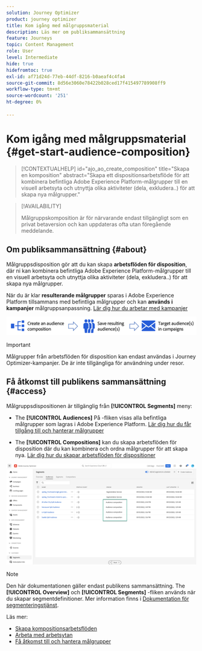 ```yaml
---
solution: Journey Optimizer
product: journey optimizer
title: Kom igång med målgruppsmaterial
description: Läs mer om publiksammansättning
feature: Journeys
topic: Content Management
role: User
level: Intermediate
hide: true
hidefromtoc: true
exl-id: af71d24d-77eb-44df-8216-b0aeaf4c4fa4
source-git-commit: 8d56e3060e78422b028ced17f415497789908ff9
workflow-type: tm+mt
source-wordcount: '251'
ht-degree: 0%

---
```


# Kom igång med målgruppsmaterial {#get-start-audience-composition}

>[!CONTEXTUALHELP]
>id="ajo_ao_create_composition"
>title="Skapa en komposition"
>abstract="Skapa ett dispositionsarbetsflöde för att kombinera befintliga Adobe Experience Platform-målgrupper till en visuell arbetsyta och utnyttja olika aktiviteter (dela, exkludera..) för att skapa nya målgrupper."

>[!AVAILABILITY]
>
>Målgruppskomposition är för närvarande endast tillgängligt som en privat betaversion och kan uppdateras ofta utan föregående meddelande.

## Om publiksammansättning {#about}

Målgruppsdisposition gör att du kan skapa **arbetsflöden för disposition**, där ni kan kombinera befintliga Adobe Experience Platform-målgrupper till en visuell arbetsyta och utnyttja olika aktiviteter (dela, exkludera..) för att skapa nya målgrupper.

När du är klar **resulterande målgrupper** sparas i Adobe Experience Platform tillsammans med befintliga målgrupper och kan **används i kampanjer** målgruppsanpassning. [Lär dig hur du arbetar med kampanjer](../campaigns/get-started-with-campaigns.md)

![](assets/audiences-process.png)

>[!IMPORTANT]
>
>Målgrupper från arbetsflöden för disposition kan endast användas i Journey Optimizer-kampanjer. De är inte tillgängliga för användning under resor.

## Få åtkomst till publikens sammansättning {#access}

Målgruppsdispositionen är tillgänglig från **[!UICONTROL Segments]** meny:

* The **[!UICONTROL Audiences]** På -fliken visas alla befintliga målgrupper som lagras i Adobe Experience Platform. [Lär dig hur du får tillgång till och hanterar målgrupper](access-audiences.md)

* The **[!UICONTROL Compositions]** kan du skapa arbetsflöden för disposition där du kan kombinera och ordna målgrupper för att skapa nya. [Lär dig hur du skapar arbetsflöden för dispositioner](create-compositions.md)

![](assets/audiences-list.png)

>[!NOTE]
>
>Den här dokumentationen gäller endast publikens sammansättning. The **[!UICONTROL Overview]** och **[!UICONTROL Segments]** -fliken används när du skapar segmentdefinitioner. Mer information finns i [Dokumentation för segmenteringstjänst](https://experienceleague.adobe.com/docs/experience-platform/segmentation/ui/overview.html).

Läs mer:

* [Skapa kompositionsarbetsflöden](create-compositions.md)
* [Arbeta med arbetsytan](composition-canvas.md)
* [Få åtkomst till och hantera målgrupper](access-audiences.md)
